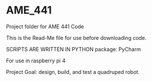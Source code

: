 # AME_441
Project folder for AME 441 Code 

This is the Read-Me file for use before downloading code. 

SCRIPTS ARE WRITTEN IN PYTHON 
package: PyCharm

For use in raspberry pi 4 


Project Goal:
  design, build, and test a quadruped robot. 
  
  
